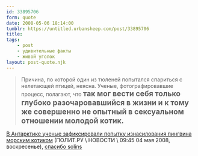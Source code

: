 ```yaml
---
id: 33895706
form: quote
date: 2008-05-06 18:14:00
tumblr: https://untitled.urbansheep.com/post/33895706
title: 
tags:
    - post
    - удивительные факты
    - живой уголок
layout: post-quote.njk
---
```


<blockquote>
Причина, по которой один из тюленей попытался спариться с нелетающей птицей, неясна. Ученые, фотографировавшие процесс, полагают, что <strong style="font-size:1.4em;">так мог вести себя только глубоко разочаровавшийся в жизни и к тому же совершенно не опытный в сексуальном отношении молодой котик.</strong>
</blockquote>

<a href="http://www.polit.ru/news/2008/05/04/kotik.popup.html">В Антарктике ученые зафиксировали попытку изнасилования пингвина морским котиком</a> (ПОЛИТ.РУ \ НОВОСТИ \ 09:45 04 мая 2008, воскресенье),  <a href="http://solins.livejournal.com/772713.html">спасибо solins</a>

